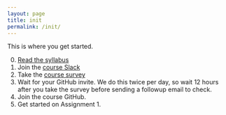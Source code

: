 ```yaml
---
layout: page
title: init
permalink: /init/
---
```


This is where you get started.

0. [Read the syllabus](/syl)
1. Join the [course Slack](https://join.slack.com/t/cs4241-19a/shared_invite/enQtNzM2MDUzOTczOTkwLWE4ZWVmNmUxNDY4Yjg0N2E3MzU4YmVlZDQzNDAxOGUzMWI4ZTk5MzhhOTA4MjZhMDVjYzVkOWVkNGNhMWI2M2)
2. Take the [course survey](https://forms.gle/N9nQSvr9TrEnPgtg8)
3. Wait for your GitHub invite. We do this twice per day, so wait 12 hours after you take the survey before sending a followup email to check.
4. Join the course GitHub.
5. Get started on Assignment 1.
